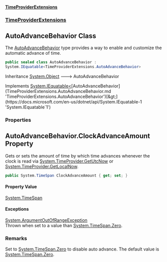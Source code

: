 #### [TimeProviderExtensions](index.md 'index')
### [TimeProviderExtensions](index.md#TimeProviderExtensions 'TimeProviderExtensions')

## AutoAdvanceBehavior Class

The [AutoAdvanceBehavior](TimeProviderExtensions.AutoAdvanceBehavior.md 'TimeProviderExtensions.AutoAdvanceBehavior') type provides a way to enable and customize the automatic advance of time.

```csharp
public sealed class AutoAdvanceBehavior :
System.IEquatable<TimeProviderExtensions.AutoAdvanceBehavior>
```

Inheritance [System.Object](https://docs.microsoft.com/en-us/dotnet/api/System.Object 'System.Object') &#129106; AutoAdvanceBehavior

Implements [System.IEquatable&lt;](https://docs.microsoft.com/en-us/dotnet/api/System.IEquatable-1 'System.IEquatable`1')[AutoAdvanceBehavior](TimeProviderExtensions.AutoAdvanceBehavior.md 'TimeProviderExtensions.AutoAdvanceBehavior')[&gt;](https://docs.microsoft.com/en-us/dotnet/api/System.IEquatable-1 'System.IEquatable`1')
### Properties

<a name='TimeProviderExtensions.AutoAdvanceBehavior.ClockAdvanceAmount'></a>

## AutoAdvanceBehavior.ClockAdvanceAmount Property

Gets or sets the amount of time by which time advances whenever the clock is read via [System.TimeProvider.GetUtcNow](https://docs.microsoft.com/en-us/dotnet/api/System.TimeProvider.GetUtcNow 'System.TimeProvider.GetUtcNow') or [System.TimeProvider.GetLocalNow](https://docs.microsoft.com/en-us/dotnet/api/System.TimeProvider.GetLocalNow 'System.TimeProvider.GetLocalNow').

```csharp
public System.TimeSpan ClockAdvanceAmount { get; set; }
```

#### Property Value
[System.TimeSpan](https://docs.microsoft.com/en-us/dotnet/api/System.TimeSpan 'System.TimeSpan')

#### Exceptions

[System.ArgumentOutOfRangeException](https://docs.microsoft.com/en-us/dotnet/api/System.ArgumentOutOfRangeException 'System.ArgumentOutOfRangeException')  
Thrown when set to a value than [System.TimeSpan.Zero](https://docs.microsoft.com/en-us/dotnet/api/System.TimeSpan.Zero 'System.TimeSpan.Zero').

### Remarks
Set to [System.TimeSpan.Zero](https://docs.microsoft.com/en-us/dotnet/api/System.TimeSpan.Zero 'System.TimeSpan.Zero') to disable auto advance. The default value is [System.TimeSpan.Zero](https://docs.microsoft.com/en-us/dotnet/api/System.TimeSpan.Zero 'System.TimeSpan.Zero').